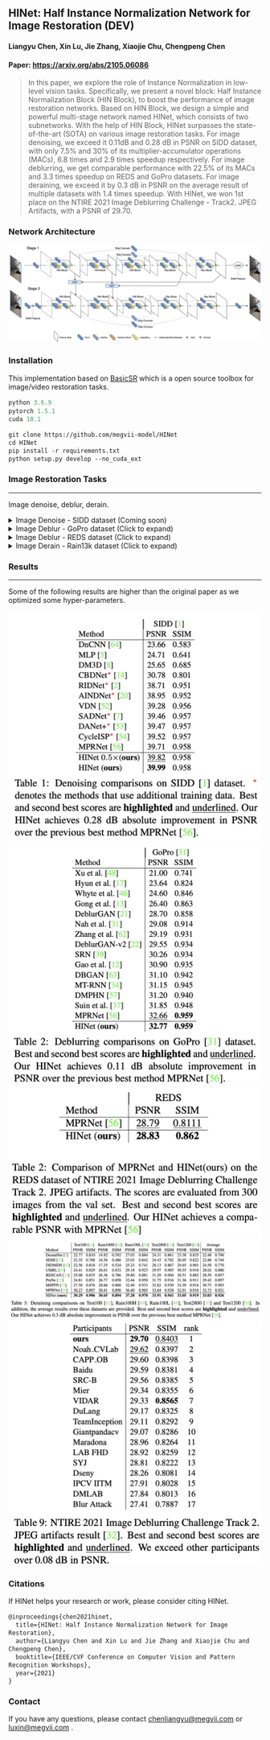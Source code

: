 HINet: Half Instance Normalization Network for Image Restoration (DEV)
---
#### Liangyu Chen, Xin Lu, Jie Zhang, Xiaojie Chu, Chengpeng Chen
#### Paper: https://arxiv.org/abs/2105.06086
> In this paper, we explore the role of Instance Normalization in low-level vision tasks. Specifically, we present a novel block: Half Instance Normalization Block (HIN Block), to boost the performance of image restoration networks. Based on HIN Block, we design a simple and powerful multi-stage network named HINet, which consists of two subnetworks. With the help of HIN Block, HINet surpasses the state-of-the-art (SOTA) on various image restoration tasks. For image denoising, we exceed it 0.11dB and 0.28 dB in PSNR on SIDD dataset, with only 7.5% and 30% of its multiplier-accumulator operations (MACs), 6.8 times and 2.9 times speedup respectively. For image deblurring, we get comparable performance with 22.5% of its MACs and 3.3 times speedup on REDS and GoPro datasets. For image deraining, we exceed it by 0.3 dB in PSNR on the average result of multiple datasets with 1.4 times speedup. With HINet, we won 1st place on the NTIRE 2021 Image Deblurring Challenge - Track2. JPEG Artifacts, with a PSNR of 29.70.

### Network Architecture
<img src="figures/pipeline.png" alt="arch" style="zoom:100%;" />



### Installation

This implementation based on [BasicSR](https://github.com/xinntao/BasicSR) which is a open source toolbox for image/video restoration tasks. 

```python
python 3.6.9
pytorch 1.5.1
cuda 10.1
```



```
git clone https://github.com/megvii-model/HINet
cd HINet
pip install -r requirements.txt
python setup.py develop --no_cuda_ext
```



### Image Restoration Tasks
---

Image denoise, deblur, derain.

<details><summary>Image Denoise - SIDD dataset (Coming soon) </summary>


</details>

<details>
  <summary>Image Deblur - GoPro dataset (Click to expand) </summary>

* prepare data

  * ```mkdir ./datasets/GoPro ```
  
  * download the [train](https://drive.google.com/drive/folders/1AsgIP9_X0bg0olu2-1N6karm2x15cJWE) set in ./datasets/GoPro/train and [test](https://drive.google.com/drive/folders/1a2qKfXWpNuTGOm2-Jex8kfNSzYJLbqkf) set in ./datasets/GoPro/test (refer to [MPRNet](https://github.com/swz30/MPRNet)) 
  * it should be like:
  
    ```bash
    ./datasets/
    ./datasets/GoPro/
    ./datasets/GoPro/train/
    ./datasets/GoPro/train/input/
    ./datasets/GoPro/train/target/
    ./datasets/GoPro/test/
    ./datasets/GoPro/test/input/
    ./datasets/GoPro/test/target/
    ```
  
  * ```python scripts/data_preparation/gopro.py```
  
    * crop the train image pairs to 512x512 patches.


* eval
  * download [pretrained model](https://drive.google.com/file/d/1dw8PKVkLfISzNtUu3gqGh83NBO83ZQ5n/view?usp=sharing) to ./experiments/pretrained_models/HINet-GoPro.pth
  * ```python basicsr/test.py -opt options/test/REDS/HINet-GoPro.yml  ```
  
* train

  * ```python -m torch.distributed.launch --nproc_per_node=8 --master_port=4321 basicsr/train.py -opt options/train/GoPro/HINet.yml --launcher pytorch```

</details>


<details><summary> Image Deblur - REDS dataset (Click to expand) </summary>

* prepare data


  * ```mkdir ./datasets/REDS```

  * download the train / val set from [train_blur](https://drive.google.com/file/d/1VTXyhwrTgcaUWklG-6Dh4MyCmYvX39mW/view?usp=sharing), [train_sharp](https://drive.google.com/file/d/1YLksKtMhd2mWyVSkvhDaDLWSc1qYNCz-/view?usp=sharing), [val_blur](https://drive.google.com/file/d/1EqQljcGMcm5oCr71KpMfXREPXV3lpMGW/view?usp=sharing), [val_sharp](https://drive.google.com/file/d/1MGeObVQ1-Z29f-myDP7-8c3u0_xECKXq/view?usp=sharing) to ./datasets/REDS/ and unzip them.

  * it should be like

    ```
    ./datasets/
    ./datasets/REDS/
    ./datasets/REDS/val/
    ./datasets/REDS/val/val_blur_jpeg/
    ./datasets/REDS/val/val_sharp/
    ./datasets/REDS/train/
    ./datasets/REDS/train/train_blur_jpeg/
    ./datasets/REDS/train/train_sharp/
    ```

  * ```python scripts/data_preparation/reds.py```


    * flatten the folders and extract 300 validation images.

* eval


  * download [pretrained model](https://drive.google.com/file/d/1uYH8XvLgrn-Vg6L0NjUcO2Fblhqrc8TU/view?usp=sharing) to ./experiments/pretrained_models/HINet-REDS.pth
  * ```python basicsr/test.py -opt options/test/REDS/HINet-REDS.yml``` 

* train


  * ```python -m torch.distributed.launch --nproc_per_node=8 --master_port=4321 basicsr/train.py -opt options/train/REDS/HINet.yml --launcher pytorch```

  

</details>

<details> <summary> Image Derain - Rain13k dataset (Click to expand) </summary>

* prepare data


  * ```mkdir ./datasets/Rain13k```

  * download the [train](https://drive.google.com/drive/folders/1Hnnlc5kI0v9_BtfMytC2LR5VpLAFZtVe?usp=sharing) set and [test](https://drive.google.com/drive/folders/1PDWggNh8ylevFmrjo-JEvlmqsDlWWvZs?usp=sharing) set (refer to [MPRNet](https://github.com/swz30/MPRNet))

  * it should be like

    ```
    ./datasets/
    ./datasets/Rain13k/
    ./datasets/Rain13k/train/
    ./datasets/Rain13k/train/input/
    ./datasets/Rain13k/train/target/
    ./datasets/Rain13k/test/
    ./datasets/Rain13k/test/Test100/
    ./datasets/Rain13k/test/Rain100H/
    ./datasets/Rain13k/test/Rain100L/
    ./datasets/Rain13k/test/Test2800/
    ./datasets/Rain13k/test/Test1200/
    ```

* eval


    * download [pretrained model](https://drive.google.com/file/d/1AVedAkb1B2F2b3XGWlMFFVSsNfQlCwxa/view?usp=sharing) to ./experiments/pretrained_models/HINet-Rain13k.pth
    
    * For Test100:

      * ```python basicsr/test.py -opt options/test/Rain13k/HINet-Test100.yml``` 
    * For Rain100H

      * ```python basicsr/test.py -opt options/test/Rain13k/HINet-Rain100H.yml``` 
    * For Rain100L

      * ```python basicsr/test.py -opt options/test/Rain13k/HINet-Rain100L.yml``` 
    * For Test2800

      * ```python basicsr/test.py -opt options/test/Rain13k/HINet-Test2800.yml``` 
    * For Test1200

      * ```python basicsr/test.py -opt options/test/Rain13k/HINet-Test1200.yml``` 

* train

    * ```python -m torch.distributed.launch --nproc_per_node=8 --master_port=4321 basicsr/train_rain.py -opt options/train/Rain13k/HINet.yml --launcher pytorch```

</details>



### Results

---
Some of the following results are higher than the original paper as we optimized some hyper-parameters.

![SIDD REsult](./figures/SIDD%20Result.jpg)
![GoPro Result](./figures/GoPro%20Result.jpg)
![REDS Result](./figures/REDS%20Result.jpg)
![Rain13k Result](./figures/Rain13k%20Result.jpg)
![NTIRE2021 Deblur Track2 Final Result](./figures/NTIRE2021%20Deblur%20Track2%20Result.jpg)

### Citations

If HINet helps your research or work, please consider citing HINet.
```
@inproceedings{chen2021hinet,
  title={HINet: Half Instance Normalization Network for Image Restoration},
  author={Liangyu Chen and Xin Lu and Jie Zhang and Xiaojie Chu and Chengpeng Chen},
  booktitle={IEEE/CVF Conference on Computer Vision and Pattern Recognition Workshops},
  year={2021}
}
```

### Contact
If you have any questions, please contact chenliangyu@megvii.com or luxin@megvii.com .